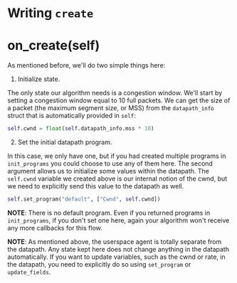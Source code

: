 # Writing `create`

# on_create(self)

As mentioned before, we'll do two simple things here:

1. Initialize state.

The only state our algorithm needs is a congestion window. We'll start by setting a congestion window equal to 10 full packets. We can get the size of a packet (the maximum segment size, or MSS) from the `datapath_info` struct that is automatically provided in `self`:

```python
self.cwnd = float(self.datapath_info.mss * 10)
```

2. Set the initial datapath program.

In this case, we only have one, but if you had created multiple programs in `init_programs` you could choose to use any of them here. The second argument allows us to initialize some values within the datapath. The `self.cwnd` variable we created above is our internal notion of the cwnd, but we need to explicitly send this value to the datapath as well.

```python
self.set_program("default", ["Cwnd", self.cwnd])
```

**NOTE**: There is no default program. Even if you returned programs in `init_programs`, if you don't set one here, again your algorithm won't receive any more callbacks for this flow.

**NOTE**: As mentioned above, the userspace agent is totally separate from the datapath. Any state kept here does not change anything in the datapath automatically. If you want to update variables, such as the cwnd or rate, in the datapath, you need to explicitly do so using `set_program` or `update_fields`.
